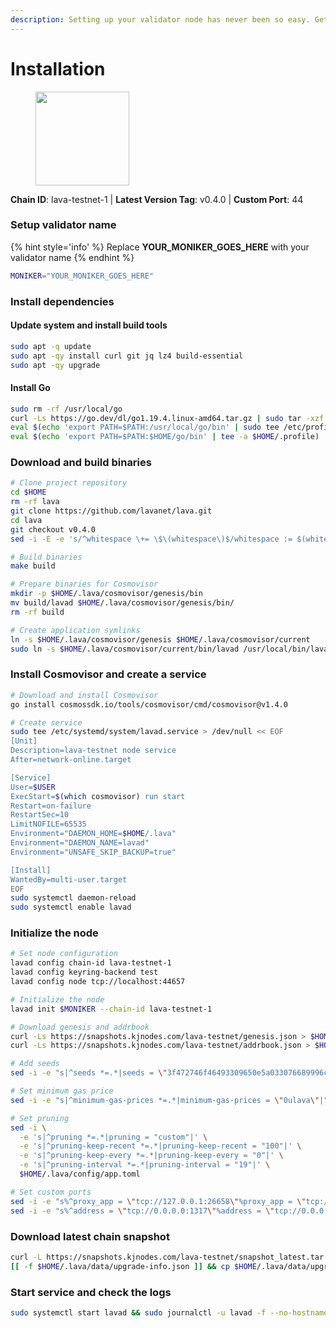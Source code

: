 ```yaml
---
description: Setting up your validator node has never been so easy. Get your validator running in minutes by following step by step instructions.
---
```


# Installation

<figure><img src="https://raw.githubusercontent.com/kj89/testnet_manuals/main/pingpub/logos/lava.png" width="150" alt=""><figcaption></figcaption></figure>

**Chain ID**: lava-testnet-1 | **Latest Version Tag**: v0.4.0 | **Custom Port**: 44

### Setup validator name

{% hint style='info' %}
Replace **YOUR_MONIKER_GOES_HERE** with your validator name
{% endhint %}

```bash
MONIKER="YOUR_MONIKER_GOES_HERE"
```

### Install dependencies

#### Update system and install build tools

```bash
sudo apt -q update
sudo apt -qy install curl git jq lz4 build-essential
sudo apt -qy upgrade
```

#### Install Go

```bash
sudo rm -rf /usr/local/go
curl -Ls https://go.dev/dl/go1.19.4.linux-amd64.tar.gz | sudo tar -xzf - -C /usr/local
eval $(echo 'export PATH=$PATH:/usr/local/go/bin' | sudo tee /etc/profile.d/golang.sh)
eval $(echo 'export PATH=$PATH:$HOME/go/bin' | tee -a $HOME/.profile)
```

### Download and build binaries

```bash
# Clone project repository
cd $HOME
rm -rf lava
git clone https://github.com/lavanet/lava.git
cd lava
git checkout v0.4.0
sed -i -E -e 's/^whitespace \+= \$\(whitespace\)$/whitespace := $(whitespace) $(whitespace)/' Makefile

# Build binaries
make build

# Prepare binaries for Cosmovisor
mkdir -p $HOME/.lava/cosmovisor/genesis/bin
mv build/lavad $HOME/.lava/cosmovisor/genesis/bin/
rm -rf build

# Create application symlinks
ln -s $HOME/.lava/cosmovisor/genesis $HOME/.lava/cosmovisor/current
sudo ln -s $HOME/.lava/cosmovisor/current/bin/lavad /usr/local/bin/lavad
```

### Install Cosmovisor and create a service

```bash
# Download and install Cosmovisor
go install cosmossdk.io/tools/cosmovisor/cmd/cosmovisor@v1.4.0

# Create service
sudo tee /etc/systemd/system/lavad.service > /dev/null << EOF
[Unit]
Description=lava-testnet node service
After=network-online.target

[Service]
User=$USER
ExecStart=$(which cosmovisor) run start
Restart=on-failure
RestartSec=10
LimitNOFILE=65535
Environment="DAEMON_HOME=$HOME/.lava"
Environment="DAEMON_NAME=lavad"
Environment="UNSAFE_SKIP_BACKUP=true"

[Install]
WantedBy=multi-user.target
EOF
sudo systemctl daemon-reload
sudo systemctl enable lavad
```

### Initialize the node

```bash
# Set node configuration
lavad config chain-id lava-testnet-1
lavad config keyring-backend test
lavad config node tcp://localhost:44657

# Initialize the node
lavad init $MONIKER --chain-id lava-testnet-1

# Download genesis and addrbook
curl -Ls https://snapshots.kjnodes.com/lava-testnet/genesis.json > $HOME/.lava/config/genesis.json
curl -Ls https://snapshots.kjnodes.com/lava-testnet/addrbook.json > $HOME/.lava/config/addrbook.json

# Add seeds
sed -i -e "s|^seeds *=.*|seeds = \"3f472746f46493309650e5a033076689996c8881@lava-testnet.rpc.kjnodes.com:44659\"|" $HOME/.lava/config/config.toml

# Set minimum gas price
sed -i -e "s|^minimum-gas-prices *=.*|minimum-gas-prices = \"0ulava\"|" $HOME/.lava/config/app.toml

# Set pruning
sed -i \
  -e 's|^pruning *=.*|pruning = "custom"|' \
  -e 's|^pruning-keep-recent *=.*|pruning-keep-recent = "100"|' \
  -e 's|^pruning-keep-every *=.*|pruning-keep-every = "0"|' \
  -e 's|^pruning-interval *=.*|pruning-interval = "19"|' \
  $HOME/.lava/config/app.toml

# Set custom ports
sed -i -e "s%^proxy_app = \"tcp://127.0.0.1:26658\"%proxy_app = \"tcp://127.0.0.1:44658\"%; s%^laddr = \"tcp://127.0.0.1:26657\"%laddr = \"tcp://127.0.0.1:44657\"%; s%^pprof_laddr = \"localhost:6060\"%pprof_laddr = \"localhost:44060\"%; s%^laddr = \"tcp://0.0.0.0:26656\"%laddr = \"tcp://0.0.0.0:44656\"%; s%^prometheus_listen_addr = \":26660\"%prometheus_listen_addr = \":44660\"%" $HOME/.lava/config/config.toml
sed -i -e "s%^address = \"tcp://0.0.0.0:1317\"%address = \"tcp://0.0.0.0:44317\"%; s%^address = \":8080\"%address = \":44080\"%; s%^address = \"0.0.0.0:9090\"%address = \"0.0.0.0:44090\"%; s%^address = \"0.0.0.0:9091\"%address = \"0.0.0.0:44091\"%; s%^address = \"0.0.0.0:8545\"%address = \"0.0.0.0:44545\"%; s%^ws-address = \"0.0.0.0:8546\"%ws-address = \"0.0.0.0:44546\"%" $HOME/.lava/config/app.toml
```

### Download latest chain snapshot

```bash
curl -L https://snapshots.kjnodes.com/lava-testnet/snapshot_latest.tar.lz4 | tar -Ilz4 -xf - -C $HOME/.lava
[[ -f $HOME/.lava/data/upgrade-info.json ]] && cp $HOME/.lava/data/upgrade-info.json $HOME/.lava/cosmovisor/genesis/upgrade-info.json
```

### Start service and check the logs

```bash
sudo systemctl start lavad && sudo journalctl -u lavad -f --no-hostname -o cat
```

